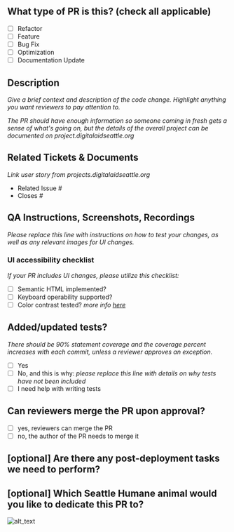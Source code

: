 <!--
    Before submitting a Pull Request, please ensure you've done the following:
     - 👷‍♀️ Create small PRs. In most cases, this will be possible.
        - If the change needs to be large, set up a meeting with reviewers to walk through the code.
     - ✅ Provide tests for your changes.
     - 📝 Use descriptive commit messages.
     - 📗 Update any related documentation and include any relevant screenshots.
-->

## What type of PR is this? (check all applicable)

- [ ] Refactor
- [ ] Feature
- [ ] Bug Fix
- [ ] Optimization
- [ ] Documentation Update

## Description

_Give a brief context and description of the code change. Highlight anything you want reviewers to pay attention to._

_The PR should have enough information so someone coming in fresh gets a sense of what's going on, but the details of the overall project can be documented on project.digitalaidseattle.org_

## Related Tickets & Documents

_Link user story from projects.digitalaidseattle.org_

- Related Issue #
- Closes #

## QA Instructions, Screenshots, Recordings

_Please replace this line with instructions on how to test your changes, as well as any relevant images for UI changes._

### UI accessibility checklist
_If your PR includes UI changes, please utilize this checklist:_
- [ ] Semantic HTML implemented?
- [ ] Keyboard operability supported?
- [ ] Color contrast tested? _more info [here](https://webaim.org/articles/contrast/evaluating)_

## Added/updated tests?
_There should be 90% statement coverage and the coverage percent increases with each commit, unless a reviewer approves an exception._

- [ ] Yes
- [ ] No, and this is why: _please replace this line with details on why tests
      have not been included_
- [ ] I need help with writing tests

## Can reviewers merge the PR upon approval?
- [ ] yes, reviewers can merge the PR
- [ ] no, the author of the PR needs to merge it

## [optional] Are there any post-deployment tasks we need to perform?

## [optional] Which Seattle Humane animal would you like to dedicate this PR to?
<!-- Grab an image from the links below or from the Seattle Humane website https://www.seattlehumane.org/adoption/

Stanley Yelnats - https://g.petango.com/photos/337/e7cc8f69-25ec-4de8-bfdb-47f97d3f7688.jpg
Lucy - https://g.petango.com/photos/337/6d9679a9-76e0-4314-8750-87c443d4a64f.jpg
Tanner - https://g.petango.com/photos/337/ee77a482-7022-47e1-aab6-b5f5281760a5.jpg
Swizzle - https://g.petango.com/photos/337/b2c75b85-dc6a-4b4a-a146-4f3fa7c2058b.jpg
Asher - https://g.petango.com/photos/337/14c79a05-5a9b-45d7-9c26-5d8ad295fd0b.jpg
-->
![alt_text](gif_link)